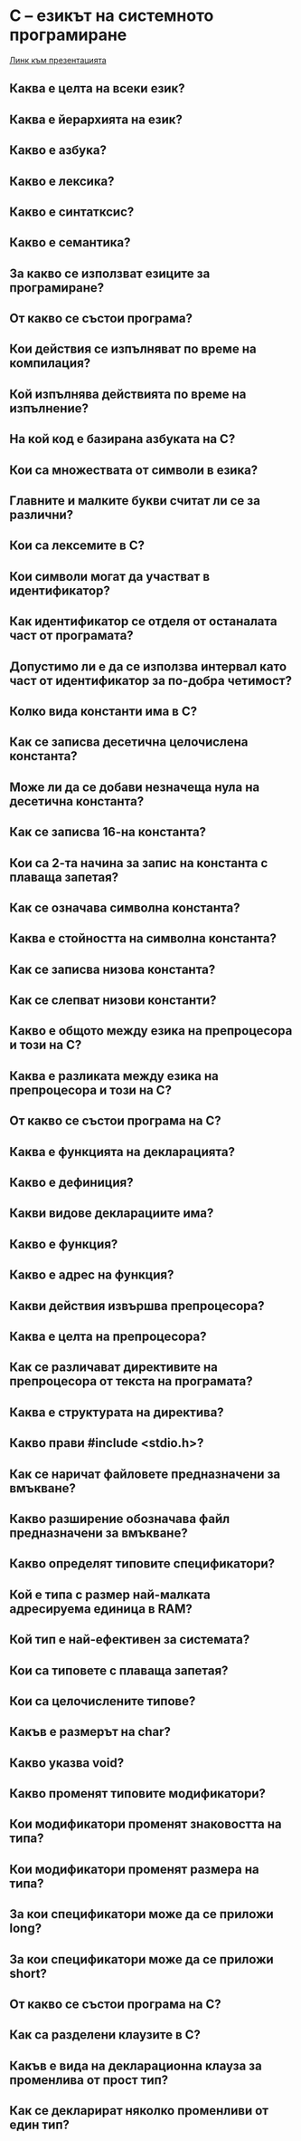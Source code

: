 # C – езикът на системното програмиране

[Линк към презентацията](https://docs.google.com/presentation/d/10AxpPUM9MiRVJ96WAPnRogTDX-Vm8Ny2/edit?usp=sharing&ouid=101404069411555549635&rtpof=true&sd=true)

## Каква е целта на всеки език?

## Каква е йерархията на език?

## Какво е азбука?

## Какво е лексика?

## Какво е синтатксис?

## Какво е семантика?

## За какво се използват езиците за програмиране?

## От какво се състои програма?

## Кои действия се изпълняват по време на компилация?

## Кой изпълнява действията по време на изпълнение?

## На кой код е базирана азбуката на C?

## Кои са множествата от символи в езика?

## Главните и малките букви считат ли се за различни?

## Кои са лексемите в C?

## Кои символи могат да участват в идентификатор?

## Как идентификатор се отделя от останалата част от програмата?

## Допустимо ли е да се използва интервал като част от идентификатор за по-добра четимост?

## Колко вида константи има в C?

## Как се записва десетична целочислена константа?

## Може ли да се добави незначеща нула на десетична константа?

## Как се записва 16-на константа?

## Кои са 2-та начина за запис на константа с плаваща запетая?

## Как се означава символна константа?

## Каква е стойността на символна константа?

## Как се записва низова константа?

## Как се слепват низови константи?

## Какво е общото между езика на препроцесора и този на C?

## Каква е разликата между езика на препроцесора и този на C?

## От какво се състои програма на C?

## Каква е функцията на декларацията?

## Какво е дефиниция?

## Какви видове декларациите има?

## Какво е функция?

## Какво е адрес на функция?

## Какви действия извършва препроцесора?

## Каква е целта на препроцесора?

## Как се различават директивите на препроцесора от текста на програмата?

## Каква е структурата на директива?

## Какво прави #include <stdio.h>?

## Как се наричат файловете предназначени за вмъкване?

## Какво разширение обозначава файл предназначени за вмъкване?

## Какво определят типовите спецификатори?

## Кой е типа с размер най-малката адресируема единица в RAM?

## Кой тип е най-ефективен за системата?

## Кои са типовете с плаваща запетая?

## Кои са целочислените типове?

## Какъв е размерът на char?

## Какво указва void?

## Какво променят типовите модификатори?

## Кои модификатори променят знаковостта на типа?

## Кои модификатори променят размера на типа?

## За кои спецификатори може да се приложи long?

## За кои спецификатори може да се приложи short?

## От какво се състои програма на C?

## Как са разделени клаузите в C?

## Какъв е вида на декларациoнна клауза за променлива от прост тип?

## Как се декларират няколко променливи от един тип?
